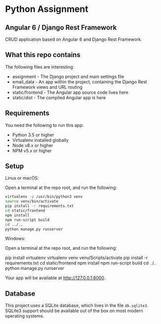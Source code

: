 # Python Assignment

## Angular 6 / Django Rest Framework 

CRUD application based on Angular 6 and Django Rest Framework.

## What this repo contains

The following files are interesting:

* assignment - The Django project and main settings file
* email_data - An app within the project, containing the Django Rest Framework views and URL routing
* static/frontend - The Angular app source code lives here
* static/dist - The compiled Angular app is here

## Requirements

You need the following to run this app:

* Python 3.5 or higher
* Virtualenv installed globally
* Node v8.x or higher
* NPM v5.x or higher

## Setup

Linux or macOS:

Open a terminal at the repo root, and run the following:

```bash
virtualenv -p /usr/bin/python3 venv
source venv/bin/activate
pip install -r requirements.txt
cd static/frontend
npm install
npm run-script build
cd ../..
python manage.py runserver
```

Windows:

Open a terminal at the repo root, and run the following:

pip install virtualenv
virtualenv venv
venv/Scripts/activate
pip install -r requirements.txt
cd static/frontend
npm install
npm run-script build
cd ../..
python manage.py runserver

Your app will be available at http://127.0.0.1:8000.

## Database

This project uses a SQLite database, which lives in the file `db.sqlite3`. SQLite3 support should be available out of the box on most modern operating systems.